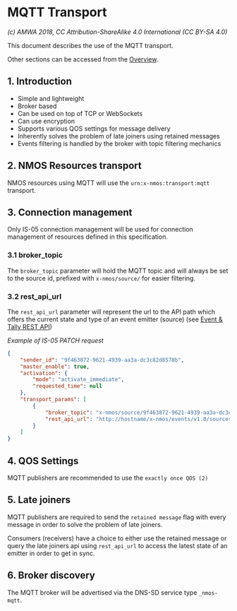 # MQTT Transport

_(c) AMWA 2018, CC Attribution-ShareAlike 4.0 International (CC BY-SA 4.0)_

This document describes the use of the MQTT transport.

Other sections can be accessed from the [Overview](1.0.%20Overview.md).

## 1. Introduction

* Simple and lightweight
* Broker based
* Can be used on top of TCP or WebSockets
* Can use encryption
* Supports various QOS settings for message delivery
* Inherently solves the problem of late joiners using retained messages
* Events filtering is handled by the broker with topic filtering mechanics

## 2. NMOS Resources transport

NMOS resources using MQTT will use the `urn:x-nmos:transport:mqtt` transport.

## 3. Connection management

Only IS-05 connection management will be used for connection management of resources defined in this specification.

### 3.1 broker_topic

The `broker_topic` parameter will hold the MQTT topic and will always be set to the source id, prefixed with `x-nmos/source/` for easier filtering.

### 3.2 rest_api_url

The `rest_api_url` parameter will represent the url to the API path which offers the current state and type of an event emitter (source) (see [Event & Tally REST API](5.0.%20Event_and_tally_rest_api.md))

_Example of IS-05 PATCH request_

```json
{
    "sender_id": "9f463872-9621-4939-aa3a-dc3c82d8578b",
    "master_enable": true,
    "activation": {
        "mode": "activate_immediate",
        "requested_time": null
    },
    "transport_params": [
        {
            "broker_topic": "x-nmos/source/9f463872-9621-4939-aa3a-dc3c82d8578b",
            "rest_api_url": "http://hostname/x-nmos/events/v1.0/sources/9f463872-9621-4939-aa3a-dc3c82d8578b/"
        }
    ]
}
```

## 4. QOS Settings

MQTT publishers are recommended to use the `exactly once QOS (2)`

## 5. Late joiners

MQTT publishers are required to send the `retained message` flag with every message in order to solve the problem of late joiners.

Consumers (receivers) have a choice to either use the retained message or query the late joiners api using `rest_api_url` to access the latest state of an emitter in order to get in sync.

## 6. Broker discovery

The MQTT broker will be advertised via the DNS-SD service type `_nmos-mqtt`.
